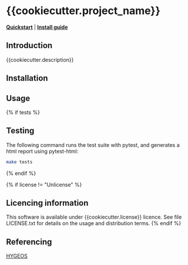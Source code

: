 # {{cookiecutter.project_name}}

[**Quickstart**](#Usage)
| [**Install guide**](#installation)

## Introduction

{{cookiecutter.description}}

## Installation

## Usage

{% if tests %}
## Testing
The following command runs the test suite with pytest, and generates a html report using pytest-html:
```sh
make tests
```
{% endif %}

{% if license  != "Unlicense" %}
## Licencing information

This software is available under {{cookiecutter.license}} licence. See file LICENSE.txt for details on the usage and distribution terms. 
{% endif %}

## Referencing

[HYGEOS](https://hygeos.com/en/)